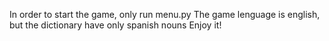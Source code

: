 In order to start the game, only run menu.py
The game lenguage is english, but the dictionary have only spanish nouns
Enjoy it!